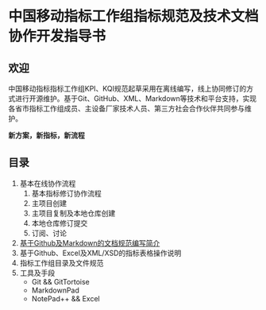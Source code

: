 # 中国移动指标工作组指标规范及技术文档协作开发指导书 #

## 欢迎 ##

中国移动指标指标工作组KPI、KQI规范起草采用在离线编写，线上协同修订的方式进行开源维护。基于Git、GitHub、XML、Markdown等技术和平台支持，实现各省市指标工作组成员、主设备厂家技术人员、第三方社会合作伙伴共同参与维护。

**新方案，新指标，新流程**


## 目录 ##

1. 基本在线协作流程
	1. 基本指标修订协作流程
	2. 主项目创建
	3. 主项目复制及本地仓库创建
	4. 本地仓库修订提交
	5. 订阅、讨论
2. [基于Github及Markdown的文档规范编写简介](/docs/Markdown_writing.md)
3. 基于Github、Excel及XML/XSD的指标表格操作说明
4. 指标工作组目录及文件规范
5. 工具及手段
	- Git && GitTortoise
	- MarkdownPad
	- NotePad++ && Excel
	